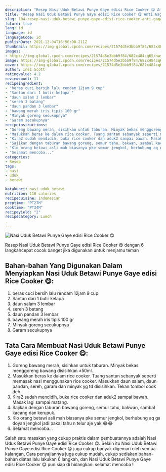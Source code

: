 ```yaml
---
description: "Resep Nasi Uduk Betawi Punye Gaye edisi Rice Cooker 😋 Anti Gagal"
title: "Resep Nasi Uduk Betawi Punye Gaye edisi Rice Cooker 😋 Anti Gagal"
slug: 104-resep-nasi-uduk-betawi-punye-gaye-edisi-rice-cooker-anti-gagal
future: true
lang: id
language: id
languageCode: id
publishDate: 2021-12-04T16:50:08.211Z 
thumbnail: https://img-global.cpcdn.com/recipes/21574d5e3bbb9f84/682x484cq65/nasi-uduk-betawi-punye-gaye-edisi-rice-cooker-foto-resep-utama.png
images:
- https://img-global.cpcdn.com/recipes/21574d5e3bbb9f84/682x484cq65/nasi-uduk-betawi-punye-gaye-edisi-rice-cooker-foto-resep-utama.png
image: https://img-global.cpcdn.com/recipes/21574d5e3bbb9f84/682x484cq65/nasi-uduk-betawi-punye-gaye-edisi-rice-cooker-foto-resep-utama.png
cover: https://img-global.cpcdn.com/recipes/21574d5e3bbb9f84/682x484cq65/nasi-uduk-betawi-punye-gaye-edisi-rice-cooker-foto-resep-utama.png
author: Inez Scott
ratingvalue: 4.2
reviewcount: 11
recipeingredient:
- "beras cuci bersih lalu rendam 12jam 9 cup"
- "Santan dari 1 butir kelapa "
- "daun salam 3 lembar"
- "sereh 3 batang"
- "daun pandan 3 lembar"
- "bawang merah iris tipis 100 gr"
- "Minyak goreng secukupnya"
- "Garam secukupnya"
recipeinstructions:
- "Goreng bawang merah, sisihkan untuk taburan. Minyak bekas menggoreng bawang disisihkan ±50ml."
- "Masukkan beras ke dalam rice cooker. Tuang santan sebanyak seperti memasak nasi menggunakan rice cooker. Masukkan daun salam, daun pandan, sereh, garam dan minyak yg td disisihkan. Tekan tombol cook deh."
- "Kira2 sudah mendidih, buka rice cooker dan aduk2 sampai bawah. Masak lagi sampai matang."
- "Sajikan dengan taburan bawang goreng, semur tahu, bakwan, sambal kacang dan kerupuk."
- "Klo orang betawi asli mah biasanya pke semur jengkol, berhubung aq ga doyan jengkol jadi pakai tahu n telur aje yak 😂😂"
- "Selamat mencoba..."
categories:
- Resep
tags:
- nasi
- uduk
- betawi

katakunci: nasi uduk betawi 
nutrition: 110 calories
recipecuisine: Indonesian
preptime: "PT27M"
cooktime: "PT34M"
recipeyield: "2"
recipecategory: Lunch
. 
---
```



![Nasi Uduk Betawi Punye Gaye edisi Rice Cooker 😋](https://img-global.cpcdn.com/recipes/21574d5e3bbb9f84/682x484cq65/nasi-uduk-betawi-punye-gaye-edisi-rice-cooker-foto-resep-utama.png)

Resep Nasi Uduk Betawi Punye Gaye edisi Rice Cooker 😋    dengan 6 langkahcepat cocok banget jika digunakan untuk menjamu teman

<!--inarticleads1-->

## Bahan-bahan Yang Digunakan Dalam Menyiapkan Nasi Uduk Betawi Punye Gaye edisi Rice Cooker 😋:

1. beras cuci bersih lalu rendam 12jam 9 cup
1. Santan dari 1 butir kelapa 
1. daun salam 3 lembar
1. sereh 3 batang
1. daun pandan 3 lembar
1. bawang merah iris tipis 100 gr
1. Minyak goreng secukupnya
1. Garam secukupnya



<!--inarticleads2-->

## Tata Cara Membuat Nasi Uduk Betawi Punye Gaye edisi Rice Cooker 😋:

1. Goreng bawang merah, sisihkan untuk taburan. Minyak bekas menggoreng bawang disisihkan ±50ml.
1. Masukkan beras ke dalam rice cooker. Tuang santan sebanyak seperti memasak nasi menggunakan rice cooker. Masukkan daun salam, daun pandan, sereh, garam dan minyak yg td disisihkan. Tekan tombol cook deh.
1. Kira2 sudah mendidih, buka rice cooker dan aduk2 sampai bawah. Masak lagi sampai matang.
1. Sajikan dengan taburan bawang goreng, semur tahu, bakwan, sambal kacang dan kerupuk.
1. Klo orang betawi asli mah biasanya pke semur jengkol, berhubung aq ga doyan jengkol jadi pakai tahu n telur aje yak 😂😂
1. Selamat mencoba...




Salah satu masakan yang cukup praktis dalam pembuatannya adalah  Nasi Uduk Betawi Punye Gaye edisi Rice Cooker 😋. Selain itu  Nasi Uduk Betawi Punye Gaye edisi Rice Cooker 😋  juga cukup banyak digemari oleh semua kalangan, Cara penyajiannya juga cukup mudah, cukup sediakan bahan-bahan diatas lalu lakukan 6 langkah, dan  Nasi Uduk Betawi Punye Gaye edisi Rice Cooker 😋  pun siap di hidangkan. selamat mencoba !
